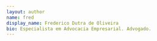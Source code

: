 ```yaml
---
layout: author
name: fred
display_name: Frederico Dutra de Oliveira
bio: Especialista em Advocacia Empresarial. Advogado.
---
```

